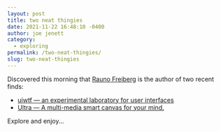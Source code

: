 ```yaml
---
layout: post
title: two neat thingies
date: 2021-11-22 16:48:10 -0400
author: joe jenett
category:
  - exploring
permalink: /two-neat-thingies/
slug: two-neat-thingies
---
```

<p>Discovered this morning that <a title="Rauno Freiberg" href="https://rauno.me/">Rauno Freiberg</a> is the author of two recent finds:</p>
<p><ul><li><a title="uiwtf — an experimental laboratory for user interfaces" href="https://uiw.tf/">uiwtf — an experimental laboratory for user interfaces</a></li><li><a title="Ultra — A multi-media smart canvas for your mind." href="https://ultra.tf/">Ultra — A multi-media smart canvas for your mind.</a></li></ul></p><p>Explore and enjoy...</p>